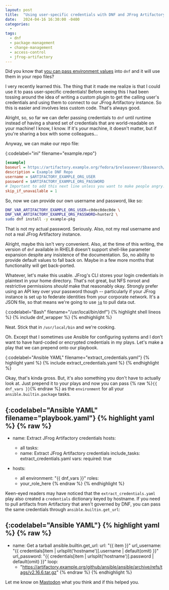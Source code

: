```yaml
---
layout: post
title:  "Using user-specific credentials with DNF and JFrog Artifactory"
date:   2024-04-16 16:30:00 -0400
categories:
  - 
tags:
  - dnf
  - package-management
  - change-management
  - access-control
  - jfrog-artifactory
---
```


Did you know that [you can pass environment values][dnf-vars] into `dnf` and it will use them in your repo files?

I very recently learned this.
The thing that it made me realize is that I could use it to pass user-specific credentials!
Before seeing this I had been tossing around the idea of writing a custom plugin to get the calling user's credentials and using them to connect to our JFrog Artifactory instance.
So this is easier and involves less custom code.
That's always good.

Alright, so, so far we can defer passing credentials to `dnf` until runtime instead of having a shared set of credentials that are world-readable on your machine!
I know, I know.
If it's *your* machine, it doesn't matter, but if you're sharing a box with some colleagues...

Anyway, we can make our repo file:

{:codelabel="ini" filename="example.repo"}
```ini
[example]
baseurl = https://artifactory.example.org/fedora/$releasever/$basearch/
description = Example DNF Repo
username = $ARTIFACTORY_EXAMPLE_ORG_USER
password = $ARTIFACTORY_EXAMPLE_ORG_PASSWORD
# Important to add this next line unless you want to make people angry.
skip_if_unavailable = 1
```

So, now we can provide our own username and password, like so:

```sh
DNF_VAR_ARTIFACTORY_EXAMPLE_ORG_USER=c0dec0dec0de \
DNF_VAR_ARTIFACTORY_EXAMPLE_ORG_PASSWORD=hunter2 \
sudo dnf install -y example-pkg
```

That is not my actual password.
Seriously.
Also, not my real username and not a real JFrog Artifactory instance.

Alright, maybe this isn't very convenient.
Also, at the time of this writing, the version of `dnf` available in RHEL8 doesn't support shell-like parameter expansion despite any insistence of the documentation.
So, no ability to provide default values to fall back on.
Maybe in a few more months that functionality will get back-ported.

Whatever, let's make this usable.
JFrog's CLI stores your login credentials in plaintext in your home directory.
That's not great, but NFS noroot and restrictive permissions *should* make that reasonably okay.
Strongly prefer using an API key over your password though -- particularly if your JFrog instance is set up to federate identities from your corporate network.
It's a JSON file, so that means we're going to use [`jq`][jq] to pull data out.

{:codelabel="Bash" filename="/usr/local/bin/dnf"}
{% highlight shell lineos %}
{% include dnf_wrapper  %}
{% endhighlight %}

Neat.
Stick that in `/usr/local/bin` and we're cooking.

Oh.
Except that I sometimes use Ansible for configuring systems and I don't want to have hard-coded or encrypted credentials in my plays.
Let's make a play that we can prepend onto our playbook.

{:codelabel="Ansible YAML" filename="extract_credentials.yaml"}
{% highlight yaml %}
{% include extract_credentials.yaml %}
{% endhighlight %}

Okay, that's kinda gross.
But, it's also something you don't have to actually look at.
Just prepend it to your plays and now you can pass {% raw %}`{{ dnf_vars }}`{% endraw %} as the `environment` for all your `ansible.builtin.package` tasks.

{:codelabel="Ansible YAML" filename="playbook.yaml"}
{% highlight yaml %}
{% raw %}
---
- name: Extract JFrog Artifactory credentials
  hosts:
    - all
  tasks:
    - name: Extract JFrog Artifactory credentials
      include_tasks: extract_credentials.yaml
      vars:
        required: true

- hosts:
    - all
  environment: "{{ dnf_vars }}"
  roles:
    - your_role_here
{% endraw %}
{% endhighlight %}

Keen-eyed readers may have noticed that the `extract_credentials.yaml` play also created a `credentials` dictionary keyed by hostname.
If you need to pull artifacts from Artifactory that aren't governed by DNF, you can pass the same credentials through `ansible.builtin.get_url`:

{:codelabel="Ansible YAML"}
{% highlight yaml %}
{% raw %}
---
- name: Get a tarball
  ansible.builtin.get_url:
    url: "{{ item }}"
    url_username: "{{ credentials[item | urlsplit('hostname')].username | default(omit) }}"
    url_password: "{{ credentials[item | urlsplit('hostname')].password | default(omit) }}"
  loop:
    - "https://artifactory.example.org/github/ansible/ansible/archive/refs/tags/v2.16.6.tar.gz"
{% endraw %}
{% endhighlight %}

Let me know on [Mastodon][mastodon] what you think and if this helped you.

[dnf-vars]: https://dnf.readthedocs.io/en/latest/conf_ref.html#repo-variables
[jq]: https://jqlang.github.io/jq
[mastodon]: https://hachyderm.io/@c0dec0dec0de

